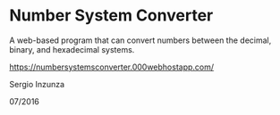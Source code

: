 # Number System Converter

A web-based program that can convert numbers between the decimal, binary, and hexadecimal systems.

https://numbersystemsconverter.000webhostapp.com/

Sergio Inzunza

07/2016
